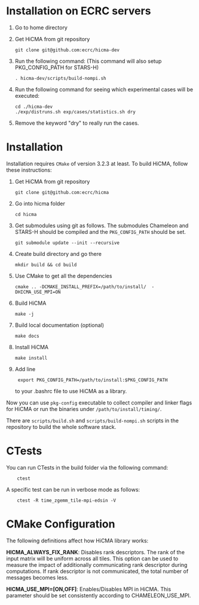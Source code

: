 # Installation on ECRC servers

1.  Go to home directory

2.  Get HiCMA from git repository

        git clone git@github.com:ecrc/hicma-dev

3.  Run the following command: (This command will also setup PKG_CONFIG_PATH for STARS-H)

        . hicma-dev/scripts/build-nompi.sh

4.  Run the following command for seeing which experimental cases will be executed:
    
        cd ./hicma-dev
        ./exp/distruns.sh exp/cases/statistics.sh dry

5.  Remove the keyword "dry" to really run the cases.

# Installation

Installation requires `CMake` of version 3.2.3 at least. To build HiCMA,
follow these instructions:

1.  Get HiCMA from git repository

        git clone git@github.com:ecrc/hicma


2.  Go into hicma folder

        cd hicma

3.  Get submodules using git as follows. The submodules Chameleon and STARS-H should be compiled and the `PKG_CONFIG_PATH` should be set.

        git submodule update --init --recursive

4.  Create build directory and go there

        mkdir build && cd build

5.  Use CMake to get all the dependencies

        cmake .. -DCMAKE_INSTALL_PREFIX=/path/to/install/  -DHICMA_USE_MPI=ON

6.  Build HiCMA

        make -j

7.  Build local documentation (optional)

        make docs

8.  Install HiCMA

        make install

9. Add line

        export PKG_CONFIG_PATH=/path/to/install:$PKG_CONFIG_PATH

    to your .bashrc file to use HiCMA as a library.

Now you can use `pkg-config` executable to collect compiler and linker flags for HiCMA or run the binaries under `/path/to/install/timing/`.

There are `scripts/build.sh` and `scripts/build-nompi.sh` scripts in the repository to build the whole software stack.

# CTests

You can run CTests in the build folder via the following command:

        ctest

A specific test can be run in verbose mode as follows:

        ctest -R time_zgemm_tile-mpi-edsin -V

# CMake Configuration

The following definitions affect how HiCMA library works:

**HICMA_ALWAYS_FIX_RANK**: Disables rank descriptors. The rank of the input matrix will be uniform 
across all tiles. This option can be used to measure the impact of additionally 
communicating rank descriptor during computations. If rank descriptor is not communicated, 
the total number of messages becomes less.

**HICMA_USE_MPI=[ON,OFF]**: Enables/Disables MPI in HiCMA. This parameter should be set consistently 
according to CHAMELEON_USE_MPI.

